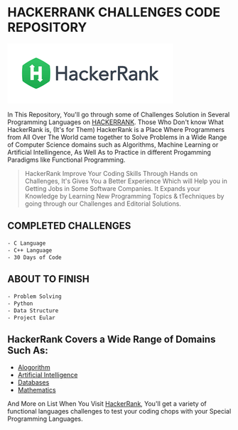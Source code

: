 # **HACKERRANK CHALLENGES CODE REPOSITORY**

![HACKERRANK](https://github.com/shivamksharma/HackerRank/blob/master/HackerRank%20Logo.png)

In This Repository, You'll go through some of Challenges Solution in Several Programming Languages on [HACKERRANK](https://www.hackerrank.com). Those Who Don't know What HackerRank is, (It's for Them) HackerRank is a Place Where Programmers from All Over The World came together to Solve Problems in a Wide Range of Computer Science domains such as Algorithms, Machine Learning or Artificial Intellingence, As Well As to Practice in different Progamming Paradigms like Functional Programming.

> HackerRank Improve Your Coding Skills Through Hands on Challenges, It's Gives You a Better Experience Which will Help you in Getting Jobs in Some Software Companies. It Expands your Knowledge by Learning New Programming Topics & tTechniques by going through our Challenges and Editorial Solutions.


## **COMPLETED CHALLENGES**
    - C Language
    - C++ Language
    - 30 Days of Code


## **ABOUT TO FINISH**
    - Problem Solving
    - Python
    - Data Structure
    - Project Eular


## HackerRank Covers a Wide Range of Domains Such As:

- [Alogorithm](https://www.hackerrank.com/domains/algorithms)
- [Artificial Intelligence](https://www.hackerrank.com/domains/ai)
- [Databases](https://www.hackerrank.com/domains/databases)
- [Mathematics](https://www.hackerrank.com/domains/mathematics)

And More on List When You Visit [HackerRank](https://www.hackerrank.com/dashboard), You'll get a variety of functional languages challenges to test your coding chops with your Special Programming Languages. 
